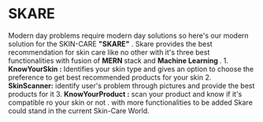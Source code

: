 # SKARE
Modern day problems require modern day solutions so here's our modern solution for the SKIN-CARE <b>"SKARE"</b> . Skare provides the best recommendation for skin care like no other with it's three best functionalities with fusion of <b>MERN </b>stack and <b> Machine Learning </b>.
1.<b> KnowYourSkin :</b>
   Identifies your skin type and gives an option to choose the preference to get best recommended products for your skin 
2. <b>SkinScanner:</b>
   identify user's problem through pictures and provide the best products for it 
3. <b>KnowYourProduct :</b>
   scan your product and know if it's compatible ro your skin or not .
with more functionalities to be added Skare could stand in the current Skin-Care World.
